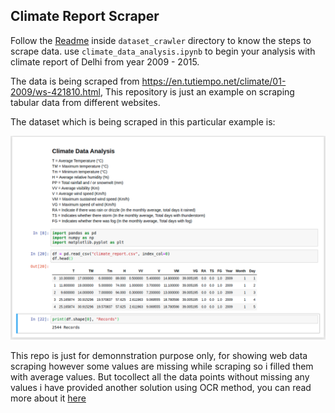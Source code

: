 ## Climate Report Scraper

Follow the [Readme](dataset_crawler/Readme.md) inside ``dataset_crawler`` directory to know the steps to scrape data. use ``climate_data_analysis.ipynb`` to begin your analysis with climate report of Delhi from year 2009 - 2015.

The data is being scraped from https://en.tutiempo.net/climate/01-2009/ws-421810.html, This repository is just an example on scraping tabular data from different websites.

The dataset which is being scraped in this particular example is:

![](dataset_crawler/Screenshot.png)

This repo is just for demonnstration purpose only, for showing web data scraping however some values are missing while scraping so i filled them with average values. But tocollect all the data points without missing any values i have provided another solution using OCR method, you can read more about it [here](selenium_crawler)
